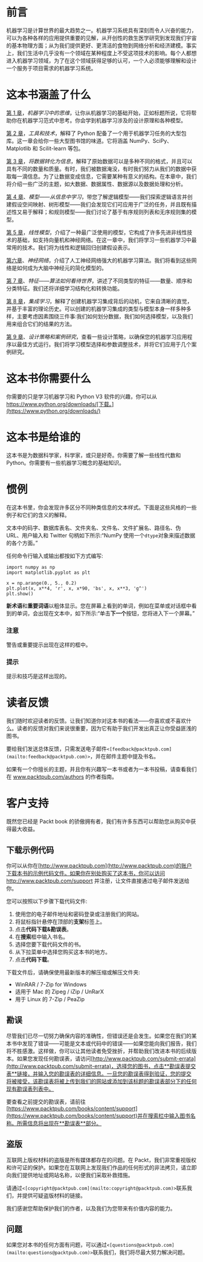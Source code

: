 

# 前言

机器学习是计算世界的最大趋势之一。机器学习系统具有深刻而令人兴奋的能力，可以为各种各样的应用提供重要的见解，从开创性的救生医学研究到发现我们宇宙的基本物理方面；从为我们提供更好、更清洁的食物到网络分析和经济建模。事实上，我们生活中几乎没有一个领域在某种程度上不受这项技术的影响。每个人都想进入机器学习领域，为了在这个领域获得足够的认可，一个人必须能够理解和设计一个服务于项目需求的机器学习系统。

# 这本书涵盖了什么

[第 1 章](ch01.html "Chapter 1. Thinking in Machine Learning")，*机器学习中的思维*，让你从机器学习的基础开始，正如标题所说，它将帮助你在机器学习范式中思考。你会学到机器学习涉及的设计原理和各种模型。

[第 2 章](ch02.html "Chapter 2. Tools and Techniques")，*工具和技术*，解释了 Python 配备了一个用于机器学习任务的大型包库。这一章会给你一些大型图书馆的味道。它将涵盖 NumPy、SciPy、Matplotlib 和 Scilit-learn 等包。

[第 3 章](ch03.html "Chapter 3. Turning Data into Information")，*将数据转化为信息*，解释了原始数据可以是多种不同的格式，并且可以具有不同的数量和质量。有时，我们被数据淹没，有时我们努力从我们的数据中获取每一滴信息。为了让数据变成信息，它需要某种有意义的结构。在本章中，我们将介绍一些广泛的主题，如大数据、数据属性、数据源以及数据处理和分析。

[第 4 章](ch04.html "Chapter 4. Models – Learning from Information")、*模型——从信息中学习*，带您了解逻辑模型——我们探索逻辑语言并创建假设空间映射、树形模型——我们会发现它们可应用于广泛的任务，并且既有描述性又易于解释；和规则模型——我们讨论了基于有序规则列表和无序规则集的模型。

[第 5 章](ch05.html "Chapter 5. Linear Models")，*线性模型*，介绍了一种最广泛使用的模型，它构成了许多先进非线性技术的基础，如支持向量机和神经网络。在这一章中，我们将学习一些机器学习中最常用的技术。我们将为线性和逻辑回归创建假设表示。

[第六章](ch06.html "Chapter 6. Neural Networks")、*神经网络*，介绍了人工神经网络强大的机器学习算法。我们将看到这些网络是如何成为大脑中神经元的简化模型的。

[第 7 章](ch07.html "Chapter 7. Features – How Algorithms See the World")、*特征——算法如何看待世界*，讲述了不同类型的特征——数量、顺序和分类特征。我们还将详细学习结构化和转换功能。

[第 8 章](ch08.html "Chapter 8. Learning with Ensembles")，*集成学习*，解释了创建机器学习集成背后的动机，它来自清晰的直觉，并基于丰富的理论历史。可以创建的机器学习集成的类型与模型本身一样多种多样，主要考虑因素围绕三件事:我们如何划分数据，我们如何选择模型，以及我们用来组合它们的结果的方法。

[第 9 章](ch09.html "Chapter 9. Design Strategies and Case Studies")、*设计策略和案例研究*，查看一些设计策略，以确保您的机器学习应用程序以最佳方式运行。我们将学习模型选择和参数调整技术，并将它们应用于几个案例研究。



# 这本书你需要什么

你需要的只是学习机器学习和 Python V3 软件的兴趣，你可以从 https://www.python.org/downloads/[下载。](https://www.python.org/downloads/)



# 这本书是给谁的

这本书是为数据科学家，科学家，或只是好奇。你需要了解一些线性代数和 Python。你需要有一些机器学习概念的基础知识。



# 惯例

在这本书里，你会发现许多区分不同种类信息的文本样式。下面是这些风格的一些例子和它们的含义的解释。

文本中的码字、数据库表名、文件夹名、文件名、文件扩展名、路径名、伪 URL、用户输入和 Twitter 句柄如下所示:“NumPy 使用一个`dtype`对象来描述数据的各个方面。”

任何命令行输入或输出都按如下方式编写:

```
import numpy as np
import matplotlib.pyplot as plt

x = np.arange(0., 5., 0.2)
plt.plot(x, x**4, 'r', x, x*90, 'bs', x, x**3, 'g^')
plt.show()

```

**新术语**和**重要词语**以粗体显示。您在屏幕上看到的单词，例如在菜单或对话框中看到的单词，会出现在文本中，如下所示:“单击**下一个**按钮，您将进入下一个屏幕。”

### 注意

警告或重要提示出现在这样的框中。

### 提示

提示和技巧是这样出现的。



# 读者反馈

我们随时欢迎读者的反馈。让我们知道你对这本书的看法——你喜欢或不喜欢什么。读者的反馈对我们来说很重要，因为它有助于我们开发出真正让你受益匪浅的图书。

要给我们发送总体反馈，只需发送电子邮件`<[feedback@packtpub.com](mailto:feedback@packtpub.com)>`，并在邮件主题中提及书名。

如果有一个你擅长的主题，并且你有兴趣写一本书或者为一本书投稿，请查看我们在 www.packtpub.com/authors 的作者指南。



# 客户支持

既然您已经是 Packt book 的骄傲拥有者，我们有许多东西可以帮助您从购买中获得最大收益。

## 下载示例代码

你可以从你在[http://www.packtpub.com](http://www.packtpub.com)的账户下载本书的示例代码文件。如果你在别处购买了这本书，你可以访问 http://www.packtpub.com/support 并注册，让文件直接通过电子邮件发送给你。

您可以按照以下步骤下载代码文件:

1.  使用您的电子邮件地址和密码登录或注册我们的网站。
2.  将鼠标指针悬停在顶部的**支架**标签上。
3.  点击**代码下载&勘误表**。
4.  在**搜索**框中输入书名。
5.  选择您要下载代码文件的书。
6.  从下拉菜单中选择您购买这本书的地方。
7.  点击**代码下载**。

下载文件后，请确保使用最新版本的解压缩或解压文件夹:

*   WinRAR / 7-Zip for Windows
*   适用于 Mac 的 Zipeg / iZip / UnRarX
*   用于 Linux 的 7-Zip / PeaZip

## 勘误

尽管我们已尽一切努力确保内容的准确性，但错误还是会发生。如果您在我们的某本书中发现了错误——可能是文本或代码中的错误——如果您能向我们报告，我们将不胜感激。这样做，你可以让其他读者免受挫折，并帮助我们改进本书的后续版本。如果您发现任何勘误表，请访问[http://www.packtpub.com/submit-errata](http://www.packtpub.com/submit-errata)，选择您的图书，点击**勘误表提交表**链接，并输入您的勘误表的详细信息。一旦您的勘误表得到验证，您的提交将被接受，该勘误表将被上传到我们的网站或添加到该标题的勘误表部分下的任何现有勘误表列表中。

要查看之前提交的勘误表，请前往[https://www.packtpub.com/books/content/support](https://www.packtpub.com/books/content/support)并在搜索栏中输入图书名称。所需信息将出现在**勘误表**部分。

## 盗版

互联网上版权材料的盗版是所有媒体都存在的问题。在 Packt，我们非常重视版权和许可证的保护。如果您在互联网上发现我们作品的任何形式的非法拷贝，请立即向我们提供地址或网站名称，以便我们采取补救措施。

请通过`<[copyright@packtpub.com](mailto:copyright@packtpub.com)>`联系我们，并提供可疑盗版材料的链接。

我们感谢您帮助保护我们的作者，以及我们为您带来有价值内容的能力。

## 问题

如果您对本书的任何方面有问题，可以通过`<[questions@packtpub.com](mailto:questions@packtpub.com)>`联系我们，我们将尽最大努力解决问题。